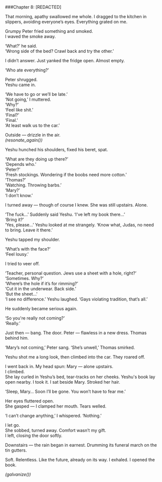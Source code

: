 ###Chapter 8: [REDACTED]  

That morning, apathy swallowed me whole. I dragged to the kitchen in slippers, avoiding everyone’s eyes. Everything grated on me.  

Grumpy Peter fried something and smoked.  
I waved the smoke away.  

‘What?’ he said.  
‘Wrong side of the bed? Crawl back and try the other.’  

I didn’t answer. Just yanked the fridge open. Almost empty.  

‘Who ate everything?’  

Peter shrugged.  
Yeshu came in.

‘We have to go or we’ll be late.’  
‘Not going,’ I muttered.  
‘Why?’  
‘Feel like shit.’  
‘Final?’  
‘Final.’  
‘At least walk us to the car.’  

Outside — drizzle in the air.  
*(resonate_again())*

Yeshu hunched his shoulders, fixed his beret, spat.  

‘What are they doing up there?’  
‘Depends who.’  
‘Peter?’  
‘Fresh stockings. Wondering if the boobs need more cotton.’  
‘Thomas?’  
‘Watching. Throwing barbs.’  
‘Mary?’  
‘I don’t know.’  

I turned away — though of course I knew. She was still upstairs. Alone.  

‘The fuck...’ Suddenly said Yeshu. ‘I've left my book there...’  
‘Bring it?’  
‘Yes, please...’ Yeshu looked at me strangely. ‘Know what, Judas, no need to bring. Leave it there.’  

Yeshu tapped my shoulder.  

‘What’s with the face?’  
‘Feel lousy.’  

I tried to veer off.  

‘Teacher, personal question. Jews use a sheet with a hole, right?’  
‘Sometimes. Why?’  
‘Where’s the hole if it’s for rimming?’  
‘Cut it in the underwear. Back side.’  
‘But the sheet...'  
‘I see no difference.’ Yeshu laughed.
‘Gays violating tradition, that’s all.’  

He suddenly became serious again.

‘So you're really not coming?’  
‘Really.’  

Just then — bang. The door. Peter — flawless in a new dress. Thomas behind him.  

‘Mary’s not coming,’ Peter sang.
‘She’s unwell,’ Thomas smirked.  

Yeshu shot me a long look, then climbed into the car. They roared off.  

I went back in. My head spun: Mary — alone upstairs.  
I climbed.  
She lay curled in Yeshu’s bed, tear-tracks on her cheeks. Yeshu's book lay open nearby. I took it.
I sat beside Mary. Stroked her hair.  

‘Sleep, Mary… Soon I’ll be gone.
You won’t have to fear me.’  

Her eyes fluttered open.  
She gasped — I clamped her mouth.
Tears welled.  

‘I can’t change anything,’ I whispered.
‘Nothing.’  

I let go.  
She sobbed, turned away. Comfort wasn’t my gift.  
I left, closing the door softly. 

Downstairs — the rain began in earnest. Drumming its funeral march
on the tin gutters. 

Soft. Relentless. Like the future,
already on its way.  I exhaled. I opened the book.  

*(galvanize())*  
  
